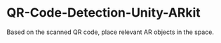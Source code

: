 # QR-Code-Detection-Unity-ARkit

Based on the scanned QR code, place relevant AR objects in the space.
